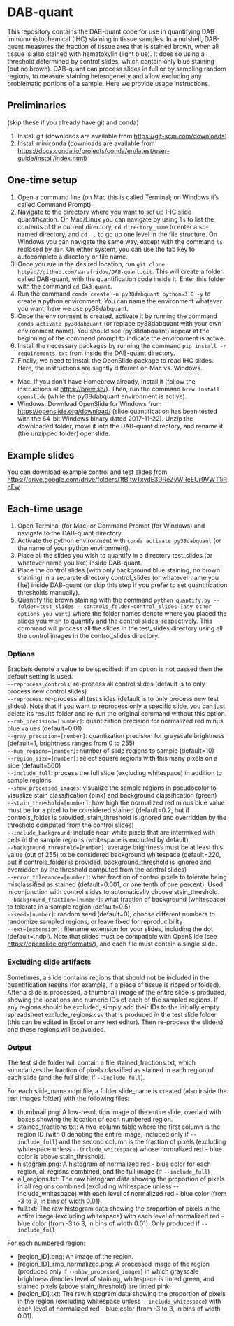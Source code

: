 # DAB-quant

This repository contains the DAB-quant code for use in quantifying DAB immunohistochemical (IHC) staining in tissue samples. In a nutshell, DAB-quant measures the fraction of tissue area that is stained brown, when all tissue is also stained with hematoxylin (light blue). It does so using a threshold determined by control slides, which contain only blue staining (but no brown). DAB-quant can process slides in full or by sampling random regions, to measure staining heterogeneity and allow excluding any problematic portions of a sample. Here we provide usage instructions.

## Preliminaries
(skip these if you already have git and conda)
1. Install git (downloads are available from https://git-scm.com/downloads)
2. Install miniconda (downloads are available from https://docs.conda.io/projects/conda/en/latest/user-guide/install/index.html)

## One-time setup
1. Open a command line (on Mac this is called Terminal; on Windows it’s called Command Prompt)
2. Navigate to the directory where you want to set up IHC slide quantification. On Mac/Linux you can navigate by using `ls` to list the contents of the current directory, `cd directory_name` to enter a so-named directory, and `cd ..` to go up one level in the file structure. On Windows you can navigate the same way, except with the command `ls` replaced by `dir`. On either system, you can use the tab key to autocomplete a directory or file name.
3. Once you are in the desired location, run `git clone https://github.com/sarafridov/DAB-quant.git`. This will create a folder called DAB-quant, with the quantification code inside it. Enter this folder with the command `cd DAB-quant`.
4. Run the command `conda create -n py38dabquant python=3.8 -y` to create a python environment. You can name the environment whatever you want; here we use py38dabquant.
5. Once the environment is created, activate it by running the command `conda activate py38dabquant` (or replace py38dabquant with your own environment name). You should see (py38dabquant) appear at the beginning of the command prompt to indicate the environment is active.
6. Install the necessary packages by running the command `pip install -r requirements.txt` from inside the DAB-quant directory.
7. Finally, we need to install the OpenSlide package to read IHC slides. Here, the instructions are slightly different on Mac vs. Windows.
  * Mac: If you don’t have Homebrew already, install it (follow the instructions at https://brew.sh/). Then, run the command `brew install openslide` (while the py38dabquant environment is active).
  * Windows: Download OpenSlide for Windows from https://openslide.org/download/ (slide quantification has been tested with the 64-bit Windows binary dated 2017-11-22). Unzip the downloaded folder, move it into the DAB-quant directory, and rename it (the unzipped folder) openslide.

## Example slides
You can download example control and test slides from
https://drive.google.com/drive/folders/1tBItwTxydE3DReZvWReEUr9VWT1iRnEw

## Each-time usage
1. Open Terminal (for Mac) or Command Prompt (for Windows) and navigate to the DAB-quant directory.
2. Activate the python environment with `conda activate py38dabquant` (or the name of your python environment).
3. Place all the slides you wish to quantify in a directory test_slides (or whatever name you like) inside DAB-quant.
4. Place the control slides (with only background blue staining, no brown staining) in a separate directory control_slides (or whatever name you like) inside DAB-quant (or skip this step if you prefer to set quantification thresholds manually).
5. Quantify the brown staining with the command `python quantify.py --folder=test_slides --controls_folder=control_slides [any other options you want]` where the folder names denote where you placed the slides you wish to quantify and the control slides, respectively. This command will process all the slides in the test_slides directory using all the control images in the control_slides directory. 

### Options
Brackets denote a value to be specified; if an option is not passed then the default setting is used.  
`--reprocess_controls`: re-process all control slides (default is to only process new control slides)  
`--reprocess`: re-process all test slides (default is to only process new test slides). Note that if you want to reprocess only a specific slide, you can just delete its results folder and re-run the original command without this option.  
`--rmb_precision=[number]`: quantization precision for normalized red minus blue values (default=0.01)  
`--gray_precision=[number]`: quantization precision for grayscale brightness (default=1, brightness ranges from 0 to 255)  
`--num_regions=[number]`: number of slide regions to sample (default=10)  
`--region_size=[number]`: select square regions with this many pixels on a side (default=500)  
`--include_full`: process the full slide (excluding whitespace) in addition to sample regions  
`--show_processed_images`: visualize the sample regions in pseudocolor to visualize stain classification (pink) and background classification (green)  
`--stain_threshold=[number]`: how high the normalized red minus blue value must be for a pixel to be considered stained (default=0.2, but if controls_folder is provided, stain_threshold is ignored and overridden by the threshold computed from the control slides)  
`--include_background`: include near-white pixels that are intermixed with cells in the sample regions (whitespace is excluded by default)  
`--background_threshold=[number]`: average brightness must be at least this value (out of 255) to be considered background whitespace (default=220, but if controls_folder is provided, background_threshold is ignored and overridden by the threshold computed from the control slides)  
`--error_tolerance=[number]`: what fraction of control pixels to tolerate being misclassified as stained (default=0.001, or one tenth of one percent). Used in conjunction with control slides to automatically choose stain_threshold.  
`--background_fraction=[number]`: what fraction of background (whitespace) to tolerate in a sample region (default=0.5)  
`--seed=[number]`: random seed (default=0); choose different numbers to randomize sampled regions, or leave fixed for reproducibility  
`--ext=[extension]`: filename extension for your slides, including the dot (default=.ndpi). Note that slides must be compatible with OpenSlide (see https://openslide.org/formats/), and each file must contain a single slide. 

### Excluding slide artifacts
Sometimes, a slide contains regions that should not be included in the quantification results (for example, if a piece of tissue is ripped or folded). After a slide is processed, a thumbnail image of the entire slide is produced, showing the locations and numeric IDs of each of the sampled regions. If any regions should be excluded, simply add their IDs to the initially empty spreadsheet exclude_regions.csv that is produced in the test slide folder (this can be edited in Excel or any text editor). Then re-process the slide(s) and these regions will be avoided.

### Output
The test slide folder will contain a file stained_fractions.txt, which summarizes the fraction of pixels classified as stained in each region of each slide (and the full slide, if `--include_full`).  

For each slide_name.ndpi file, a folder slide_name is created (also inside the test images folder) with the following files:  
* thumbnail.png: A low-resolution image of the entire slide, overlaid with boxes showing the location of each numbered region.  
* stained_fractions.txt: A two-column table where the first column is the region ID (with 0 denoting the entire image, included only if `--include_full`) and the second column is the fraction of pixels (excluding whitespace unless `--include_whitespace`) whose normalized red - blue color is above stain_threshold.  
* histogram.png: A histogram of normalized red - blue color for each region, all regions combined, and the full image (if `--include_full`)  
* all_regions.txt: The raw histogram data showing the proportion of pixels in all regions combined (excluding whitespace unless --include_whitespace) with each level of normalized red - blue color (from -3 to 3, in bins of width 0.01).  
* full.txt: The raw histogram data showing the proportion of pixels in the entire image (excluding whitespace) with each level of normalized red - blue color (from -3 to 3, in bins of width 0.01). Only produced if `--include_full` 

For each numbered region:
* [region_ID].png: An image of the region.  
* [region_ID]_rmb_normalized.png: A processed image of the region (produced only if `--show_processed_images`) in which grayscale brightness denotes level of staining, whitespace is tinted green, and stained pixels (above stain_threshold) are tinted pink.  
* [region_ID].txt: The raw histogram data showing the proportion of pixels in the region (excluding whitespace unless `--include_whitespace`) with each level of normalized red - blue color (from -3 to 3, in bins of width 0.01).  

